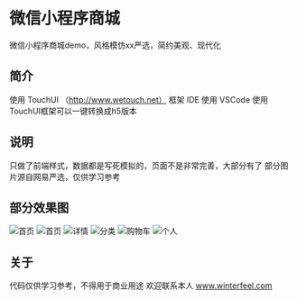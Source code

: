 # 微信小程序商城
微信小程序商城demo，风格模仿xx严选，简约美观、现代化

## 简介
使用 TouchUI （http://www.wetouch.net） 框架
IDE 使用 VSCode
使用TouchUI框架可以一键转换成h5版本

## 说明
只做了前端样式，数据都是写死模拟的，页面不是非常完善，大部分有了
部分图片源自网易严选，仅供学习参考

## 部分效果图
![首页](https://github.com/winterfeel/wx_cool_shop/blob/master/images/1.png)
![首页](https://github.com/winterfeel/wx_cool_shop/blob/master/images/2.png)
![详情](https://github.com/winterfeel/wx_cool_shop/blob/master/images/3.png)
![分类](https://github.com/winterfeel/wx_cool_shop/blob/master/images/4.png)
![购物车](https://github.com/winterfeel/wx_cool_shop/blob/master/images/5.png)
![个人](https://github.com/winterfeel/wx_cool_shop/blob/master/images/6.png)

## 关于
代码仅供学习参考，不得用于商业用途
欢迎联系本人 www.winterfeel.com

